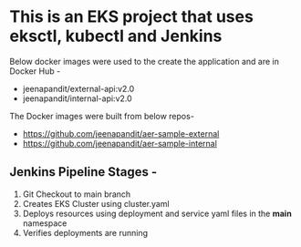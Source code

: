 # This is an EKS project that uses eksctl, kubectl and Jenkins

Below docker images were used to the create the application and are in Docker Hub -
- jeenapandit/external-api:v2.0
- jeenapandit/internal-api:v2.0

The Docker images were built from below repos-
- https://github.com/jeenapandit/aer-sample-external
- https://github.com/jeenapandit/aer-sample-internal

## Jenkins Pipeline Stages -
1. Git Checkout to main branch
2. Creates EKS Cluster using cluster.yaml
3. Deploys resources using deployment and service yaml files in the **main** namespace
4. Verifies deployments are running
